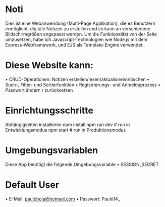 # Noti
Dies ist eine Webanwendung (Multi-Page Applikation), die es Benutzern ermöglicht, digitale Notizen zu erstellen und es kann an verschiedene Bildschirmgrößen angepasst werden.
Um die Funktionalität von der Seite umzusetzen, habe ich Javascript-Technologien wie Node.js mit dem Express-Webframework, und EJS als Template-Engine verwendet.

# Diese Website kann:
• CRUD-Operationen: Notizen erstellen/lesen/aktualisieren/löschen
• Such-, Filter- und Sortierfunktion
• Registrierungs- und Anmeldeprozess
• Passwort ändern / zurücksetzen

# Einrichtungsschritte
Abhängigkeiten installieren
npm install
npm run dev # run in Entwicklungsmodus
npm start # run in Produktionsmodus

# Umgebungsvariablen
Diese App benötigt die folgende Umgebungsvariable
• SESSION_SECRET

# Default User
• E-Mail: paulohola@hotmail.com
• Passwort: Paulo14.,